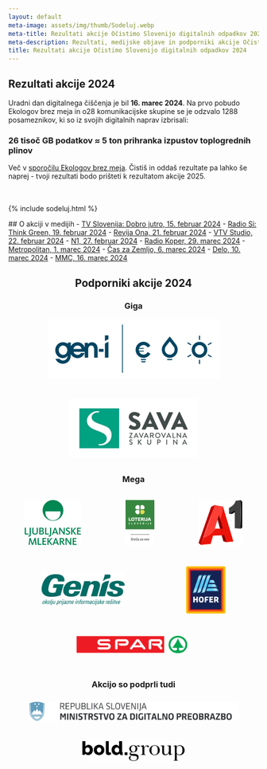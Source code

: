 ```yaml
---
layout: default
meta-image: assets/img/thumb/Sodeluj.webp
meta-title: Rezultati akcije Očistimo Slovenijo digitalnih odpadkov 2024
meta-description: Rezultati, medijske objave in podporniki akcije Očistimo Slovenijo digitalnih odpadkov 2024
title: Rezultati akcije Očistimo Slovenijo digitalnih odpadkov 2024
---
```

<div class="block" style="min-height: 14.5rem;">
<h2>Rezultati akcije 2024</h2>

Uradni dan digitalnega čiščenja je bil <strong>16. marec 2024</strong>. Na prvo pobudo Ekologov brez meja in o28 komunikacijske skupine se je odzvalo 1288 posameznikov, ki so iz svojih digitalnih naprav izbrisali:

<h3>26 tisoč GB podatkov ≈ 5 ton prihranka izpustov toplogrednih plinov</h3>

Več v <a href="https://ebm.si/prispevki/slovenija-je-ocistila-26-tisoc-gigabajtov">sporočilu Ekologov brez meja</a>. Čistiš in oddaš rezultate pa lahko še naprej - tvoji rezultati bodo prišteti k rezultatom akcije 2025.

<br><br>
{% include sodeluj.html %}
</div>

<div class="block" markdown="1">
## O akciji v medijih
- <a href="https://365.rtvslo.si/arhiv/dobro-jutro/175023261" target="_blank" rel="noopener">TV Slovenija: Dobro jutro, 15. februar 2024</a>
- <a href="https://365.rtvslo.si/arhiv/think-green/175024246" target="_blank" rel="noopener">Radio Si: Think Green, 19. februar 2024</a>
- <a href="https://www.slovenskenovice.si/ona/stil/najlazja-cistilna-akcija-na-svetu/" target="_blank" rel="noopener">Revija Ona, 21. februar 2024</a>
- <a href="https://www.facebook.com/vtvstudioslo/videos/367107139471610/" target="_blank" rel="noopener">VTV Studio, 22. februar 2024</a>
- <a href="https://n1info.si/novice/slovenija/najlazja-cistilna-akcija-na-svetu-tudi-digitalni-odpadki-skodujejo-okolju/" target="_blank" rel="noopener">N1, 27. februar 2024</a>
- <a href="https://365.rtvslo.si/arhiv/radio-koper-svetuje/175026624" target="_blank" rel="noopener">Radio Koper, 29. marec 2024</a>
- <a href="https://www.metropolitan.si/novice/odklikajmo-digitalne-odpadke-izkoristimo-dodatni-dan-v-letu-za-digitalno-cistilno-akcijo/" target="_blank" rel="noopener">Metropolitan, 1. marec 2024</a>
- <a href="https://www.caszazemljo.si/trajnostno/ste-kdaj-ocistili-digitalno-nesnago.html" target="_blank" rel="noopener">Čas za Zemljo, 6. marec 2024</a>
- <a href="https://www.delo.si/novice/znanoteh/pomladansko-ciscenje-digitalnega-smetja" target="_blank" rel="noopener">Delo, 10. marec 2024</a>
- <a href="https://www.rtvslo.si/okolje/ocistimo-slovenijo-digitalnih-odpadkov-iz-digitalnih-naprav-izbrisano-26-000-gigabajtov-podatkov/701774" target="_blank" rel="noopener">MMC, 16. marec 2024</a>
</div>

<div class="block para" style="text-align: center" aria-hidden="true">
	<h2>Podporniki akcije 2024</h2>
	<h3>Giga</h3>
	<div style="display:flex; justify-content: space-evenly; flex-wrap: wrap; margin: 1em 0; gap: 2.5rem 1.5rem; align-items: center">
		<img src="assets/img/podporniki/Logo_GEN-I_B2C.webp" alt="logo GEN-I" width="346" height="120">
		<img src="assets/img/podporniki/Logo_SAVA_zavarovalna_skupina_RGB_primarni.webp" alt="logo Sava ZS" width="258" height="120">
	</div>
	<h3 style="margin: 2rem 0">Mega</h3>
	<div style="display:flex; justify-content: space-evenly; flex-wrap: wrap; margin: 1em 0; gap: 2.5rem 3.5rem; align-items: center">
		<div style="">
			<img src="assets/img/podporniki/LM sredina 2vrsticni rgb zelen.webp" alt="logo Ljubljanske mlekarne" width="113" height="90">
		</div><div style="">
			<img src="assets/img/podporniki/logo-loterija-sreca-za-vse.webp" alt="logo Loterija Slovenije" width="58" height="90">
		</div><div style="">
			<img src="assets/img/podporniki/A1_Logo_Red_Smpl_Pos_3.svg" alt="logo A1" width="88" height="90">
		</div><div style="">
			<img src="assets/img/podporniki/genis_logo_okolju_zelen.webp" alt="logo Genis" width="167" height="70">
		</div><div style="">
			<img src="assets/img/podporniki/hofer.svg" alt="logo Hofer" height="95">
		</div><div style="">
			<img src="assets/img/podporniki/spar.svg" alt="logo Spar" width="234" height="38">
		</div>
	</div>
	<h3 style="margin: 3rem 0 1.5rem">Akcijo so podprli tudi</h3>
	<div style="display:flex; justify-content: space-evenly; flex-wrap: wrap; margin: 1em 0; gap: 2.5rem 1.5rem;">
		<img src="assets/img/podporniki/mdp.svg" id="mdplogo" alt="logo MDP" height="40">
		<img src="assets/img/podporniki/bold.svg" id="bodlogo" alt="logo Bold" height="40">
	</div>
</div>
